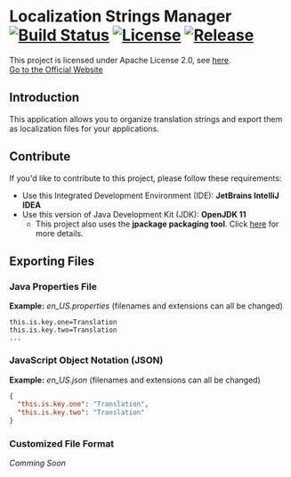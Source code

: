 # Localization Strings Manager [![Build Status](https://travis-ci.org/Jerryzs/localization.svg?branch=master)](https://travis-ci.org/Jerryzs/localization) [![License](https://img.shields.io/github/license/Jerryzs/localization.svg)](https://www.apache.org/licenses/LICENSE-2.0) [![Release](https://img.shields.io/github/release-pre/Jerryzs/localization.svg)](https://github.com/Jerryzs/localization/releases)

This project is licensed under Apache License 2.0, see [here](https://www.apache.org/licenses/LICENSE-2.0). <br>
[Go to the Official Website](http://jerry.cc/projects/page.php?id=2)

## Introduction

This application allows you to organize translation strings and export them as localization files for your applications. <br>

## Contribute

If you'd like to contribute to this project, please follow these requirements: 
* Use this Integrated Development Environment (IDE): **JetBrains IntelliJ IDEA** 
* Use this version of Java Development Kit (JDK): **OpenJDK 11**
  * This project also uses the **jpackage packaging tool**. Click [here](https://jdk.java.net/jpackage/) for more details. 

## Exporting Files

### Java Properties File
**Example:**
*en_US.properties* (filenames and extensions can all be changed)

```Properties
this.is.key.one=Translation
this.is.key.two=Translation
...
```
### JavaScript Object Notation (JSON)
**Example:**
*en_US.json* (filenames and extensions can all be changed)
```JSON
{
  "this.is.key.one": "Translation", 
  "this.is.key.two": "Translation"
}
```
### Customized File Format
*Comming Soon*